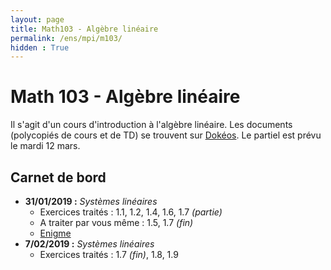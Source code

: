 ```yaml
---
layout: page
title: Math103 - Algèbre linéaire
permalink: /ens/mpi/m103/
hidden : True
---
```



# Math 103 - Algèbre linéaire

Il s'agit d'un cours d'introduction à l'algèbre linéaire. Les documents (polycopiés de cours et de TD) se trouvent sur [Dokéos](http://formation.u-psud.fr). Le partiel est prévu le mardi 12 mars.

## Carnet de bord

- **31/01/2019 :**  *Systèmes linéaires*
	* Exercices traités : 1.1, 1.2, 1.4, 1.6, 1.7 *(partie)*
	* A traiter par vous même : 1.5, 1.7 *(fin)*
	* [Enigme](http://images.math.cnrs.fr/Janvier-2019-2e-defi.html)
- **7/02/2019 :** *Systèmes linéaires*
	* Exercices traités : 1.7 *(fin)*, 1.8, 1.9
